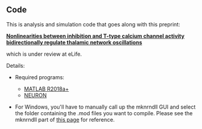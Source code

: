 ## Code

This is analysis and simulation code that goes along with this preprint:

[**Nonlinearities between inhibition and T-type calcium channel activity bidirectionally regulate thalamic network oscillations**](https://www.biorxiv.org/content/10.1101/2020.06.02.129601v1)

which is under review at eLife.

Details:

+ Required programs:
    + [MATLAB R2018a+](https://www.mathworks.com/products/matlab.html)
    + [NEURON](https://www.neuron.yale.edu/neuron/)

+ For Windows, you'll have to manually call up the mknrndll GUI and select the folder containing the .mod files you want to compile. Please see the mknrndll part of [this page](https://www.neuron.yale.edu/neuron/static/docs/nmodl/mswin.html) for reference.
